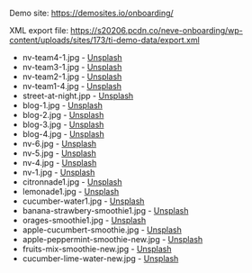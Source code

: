 Demo site: https://demosites.io/onboarding/

XML export file: https://s20206.pcdn.co/neve-onboarding/wp-content/uploads/sites/173/ti-demo-data/export.xml

* nv-team4-1.jpg                    - [Unsplash](https://mystock.themeisle.com/photo/girl/)
* nv-team3-1.jpg                    - [Unsplash](https://mystock.themeisle.com/photo/thinking-time/)
* nv-team2-1.jpg                    - [Unsplash](https://mystock.themeisle.com/photo/winter-hat/)
* nv-team1-4.jpg                    - [Unsplash](https://mystock.themeisle.com/photo/sun-hat/)
* street-at-night.jpp               - [Unsplash](http://mystock.themeisle.com/photo/street-at-night/)
* blog-1.jpg                        - [Unsplash](https://mystock.themeisle.com/photo/alley-3/)
* blog-2.jpg                        - [Unsplash](https://mystock.themeisle.com/photo/yoga-2/)
* blog-3.jpg                        - [Unsplash](http://mystock.themeisle.com/photo/eating-place/)
* blog-4.jpg                        - [Unsplash](http://mystock.themeisle.com/photo/boats/)
* nv-6.jpg                          - [Unsplash](https://mystock.themeisle.com/photo/devices/)
* nv-5.jpg                          - [Unsplash](https://mystock.themeisle.com/photo/high-seats/)
* nv-4.jpg                          - [Unsplash](https://mystock.themeisle.com/photo/ipad/)
* nv-1.jpg                          - [Unsplash](https://mystock.themeisle.com/photo/path/)
* citronnade1.jpg                   - [Unsplash](https://unsplash.com/photos/AlwIBbFJaX8)
* lemonade1.jpg                     - [Unsplash](https://unsplash.com/photos/_PaXoN4_2s0)
* cucumber-water1.jpg               - [Unsplash](https://unsplash.com/photos/MF6yy22F5rE)
* banana-strawbery-smoothie1.jpg    - [Unsplash](https://unsplash.com/photos/kxW731QLajM)
* orages-smoothie1.jpg              - [Unsplash](https://unsplash.com/photos/ZQAOpiec_JA)
* apple-cucumbert-smoothie.jpg      - [Unsplash](https://unsplash.com/photos/ANm6j173Zvw)
* apple-peppermint-smoothie-new.jpg - [Unsplash](https://unsplash.com/photos/HSKUAXF-LEU)
* fruits-mix-smoothie-new.jpg       - [Unsplash](https://unsplash.com/photos/8yji1QSu58U)
* cucumber-lime-water-new.jpg       - [Unsplash](https://unsplash.com/photos/p5EiqkBYIEE)

